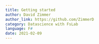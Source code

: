 ```yaml
---
title: Getting started
author: David Zimmer
author_link: https://github.com/ZimmerD
category: Datascience with FsLab
language: F#
date: 2021-02-09
---
```

